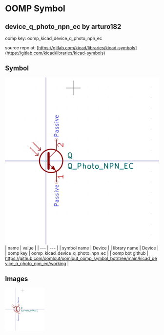 # OOMP Symbol  
## device_q_photo_npn_ec  by arturo182  
  
oomp key: oomp_kicad_device_q_photo_npn_ec  
  
source repo at: [https://gitlab.com/kicad/libraries/kicad-symbols](https://gitlab.com/kicad/libraries/kicad-symbols)  
## Symbol  
  
[![working.png](working_600.png)](working.png)  
| name | value | 
| --- | --- | 
| symbol name | Device | 
| library name | Device | 
| oomp key | oomp_kicad_device_q_photo_npn_ec | 
| oomp bot github | https://github.com/oomlout/oomlout_oomp_symbol_bot/tree/main/kicad_device_q_photo_npn_ec/working | 
## Images  
  
[![working.png](working_140.png)](working.png)  
